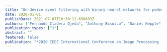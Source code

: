 ```yaml
---
title: "On-device event filtering with binary neural networks for pedestrian detection using neuromorphic vision sensors"
date: 2020-01-01
publishDate: 2021-07-07T10:30:11.698683Z
authors: ["Fernando Cladera Ojeda", "Anthony Bisulco", "Daniel Kepple", "Volkan Isler", "Daniel D Lee"]
publication_types: ["1"]
abstract: ""
featured: false
publication: "*2020 IEEE International Conference on Image Processing (ICIP)*"
---
```


